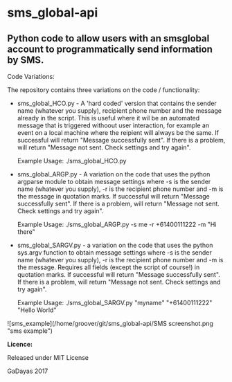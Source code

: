 ﻿# sms_global-api

## Python code to allow users with an smsglobal account to programmatically send information by SMS.

Code Variations: 

The repository contains three variations on the code / functionality: 

- sms_global_HCO.py - A 'hard coded' version that contains the sender name (whatever you supply), recipient phone number and the message already in the script.  This is useful where it wil be an automated  message that is triggered withoout user interaction, for example an event on a local machine where the reipient will always be the same. If successful will return "Message successfully sent".  If there is a problem, will return "Message not sent. Check settings and try again".

    Example Usage: ./sms_global_HCO.py   

- sms_global_ARGP.py - A variation on the code that uses the python argparse module to obtain message settings where -s is the sender name (whatever you supply), -r is the recipient phone number and -m is the message in quotation marks. If successful will return "Message successfully sent".  If there is a problem, will return "Message not sent. Check settings and try again".
    
    Example Usage: ./sms_global_ARGP.py -s me -r +61400111222 -m "Hi there"

- sms_global_SARGV.py - a variation on the code that uses the python sys.argv function to obtain message settings where -s is the sender name (whatever you supply), -r is the recipient phone number and -m is the message. Requires all fields (except the script of course!) in quotation marks. If successful will return "Message successfully sent".  If there is a problem, will return "Message not sent. Check settings and try again".

    Example Usage: ./sms_global_SARGV.py "myname" "+61400111222" "Hello World"

![sms_example](/home/groover/git/sms_global-api/SMS screenshot.png  "sms example")



**Licence:**

Released under MIT License

GaDayas 2017
